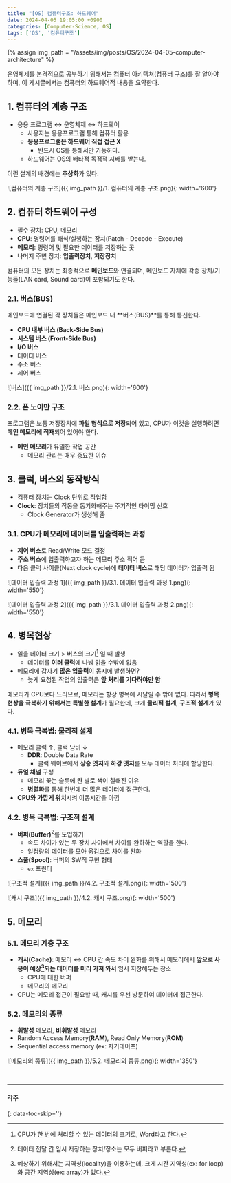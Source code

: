 ```yaml
---
title: "[OS] 컴퓨터구조: 하드웨어"
date: 2024-04-05 19:05:00 +0900
categories: [Computer-Science, OS]
tags: ['OS', '컴퓨터구조']
---
```

{% assign img_path = "/assets/img/posts/OS/2024-04-05-computer-architecture" %}



운영체제를 본격적으로 공부하기 위해서는 컴퓨터 아키텍쳐(컴퓨터 구조)를 잘 알아야 하며, 이 게시글에서는 컴퓨터의 하드웨어적 내용을 요약한다.

## 1. 컴퓨터의 계층 구조

- 응용 프로그램 ↔ 운영체제 ↔ 하드웨어
  - 사용자는 응용프로그램 통해 컴퓨터 활용
  - **응용프로그램은 하드웨어 직접 접근 X**
    - 반드시 OS를 통해서만 가능하다.
  - 하드웨어는 OS의 배타적 독점적 지배를 받는다.

이런 설계의 배경에는 **추상화**가 있다.

![컴퓨터의 계층 구조]({{ img_path }}/1. 컴퓨터의 계층 구조.png){: width='600'}



## 2. 컴퓨터 하드웨어 구성

- 필수 장치: CPU, 메모리
- **CPU**: 명령어를 해석/실행하는 장치(Patch - Decode - Execute)
- **메모리**: 명령어 및 필요한 데이터를 저장하는 곳
- 나머지 주변 장치: **입출력장치**, **저장장치**

컴퓨터의 모든 장치는 최종적으로 **메인보드**와 연결되며, 메인보드 자체에 각종 장치/기능들(LAN card, Sound card)이 포함되기도 한다.

### 2.1. 버스(BUS)

메인보드에 연결된 각 장치들은 메인보드 내 **버스(BUS)**를 통해 통신한다.

- **CPU 내부 버스 (Back-Side Bus)**
- **시스템 버스 (Front-Side Bus)**
- **I/O 버스**
- 데이터 버스
- 주소 버스
- 제어 버스

![버스]({{ img_path }}/2.1. 버스.png){: width='600'}

### 2.2. 폰 노이만 구조

프로그램은 보통 저장장치에 **파일 형식으로 저장**되어 있고, CPU가 이것을 실행하려면 **메인 메모리에 적재**되어 있어야 한다.

- **메인 메모리**가 유일한 작업 공간
  -  메모리 관리는 매우 중요한 이슈



## 3. 클럭, 버스의 동작방식

- 컴퓨터 장치는 Clock 단위로 작업함
- **Clock**: 장치들의 작동을 동기화해주는 주기적인 타이밍 신호
  - Clock Generator가 생성해 줌

### 3.1. CPU가 메모리에 데이터를 입출력하는 과정

- **제어 버스**로 Read/Write 모드 결정
- **주소 버스**에 입출력하고자 하는 메모리 주소 적어 둠
- 다음 클럭 사이클(Next clock cycle)에 **데이터 버스**로 해당 데이터가 입출력 됨

![데이터 입출력 과정 1]({{ img_path }}/3.1. 데이터 입출력 과정 1.png){: width='550'}

![데이터 입출력 과정 2]({{ img_path }}/3.1. 데이터 입출력 과정 2.png){: width='550'}



## 4. 병목현상

- 읽을 데이터 크기 > 버스의 크기[^bus_size] 일 때 발생
  - 데이터를 **여러 클럭**에 나눠 읽을 수밖에 없음
- 메모리에 갑자기 **많은 입출력**이 동시에 발생하면?
  - 늦게 요청된 작업의 입출력은 **앞 처리를 기다려야만 함**

메모리가 CPU보다 느리므로, 메모리는 항상 병목에 시달릴 수 밖에 없다. 따라서 **병목현상을 극복하기 위해서는 특별한 설계**가 필요한데, 크게 **물리적 설계**, **구조적 설계**가 있다.

[^bus_size]: CPU가 한 번에 처리할 수 있는 데이터의 크기로, Word라고 한다.

### 4.1. 병목 극복법: 물리적 설계

- 메모리 클럭 ↑, 클럭 낭비 ↓
  - **DDR**: Double Data Rate
    - 클럭 웨이브에서 **상승 엣지**와 **하강 엣지**를 모두 데이터 처리에 할당한다.
- **듀얼 채널** 구성
  - 메모리 꽂는 슬롯에 칸 별로 색이 칠해진 이유
  - **병렬화**를 통해 한번에 더 많은 데이터에 접근한다.
- **CPU와 가깝게 위치**시켜 이동시간을 아낌

### 4.2. 병목 극복법: 구조적 설계

- **버퍼(Buffer)**[^buffer]를 도입하기
  - 속도 차이가 있는 두 장치 사이에서 차이를 완하하는 역할을 한다.
  - 일정량의 데이터를 모아 옮김으로 차이를 완화
- **스풀(Spool)**: 버퍼의 SW적 구현 형태
  - `ex` 프린터

[^buffer]: 데이터 전달 간 임시 저장하는 장치/장소는 모두 버퍼라고 부른다.

![구조적 설계]({{ img_path }}/4.2. 구조적 설계.png){: width='500'}

![캐시 구조]({{ img_path }}/4.2. 캐시 구조.png){: width='500'}



## 5. 메모리
### 5.1. 메모리 계층 구조

- **캐시(Cache)**: 메모리 ↔ CPU 간 속도 차이 완화를 위해서 메모리에서 **앞으로 사용이 예상[^predict]되는 데이터를 미리 가져 와서** 임시 저장해두는 장소
  - CPU에 대한 버퍼
  - 메모리의 메모리
- CPU는 메모리 접근이 필요할 때, 캐시를 우선 방문하여 데이터에 접근한다.

[^predict]: 예상하기 위해서는 지역성(locality)을 이용하는데, 크게 시간 지역성(ex: for loop)와 공간 지역성(ex: array)가 있다.

### 5.2. 메모리의 종류

- **휘발성** 메모리, **비휘발성** 메모리
- Random Access Memory(**RAM**), Read Only Memory(**ROM**)
- Sequential access memory (ex: 자기테이프)

![메모리의 종류]({{ img_path }}/5.2. 메모리의 종류.png){: width='350'}

<br>

---
#### 각주
{: data-toc-skip=''}